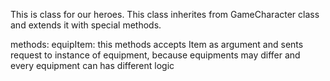 This is class for our heroes. This class inherites from GameCharacter class and extends it with special methods.

methods:
equipItem:
	this methods accepts Item as argument and sents 
	request to instance of equipment, because 	equipments may differ and every equipment can 	has different logic